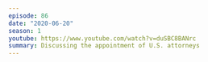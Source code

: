 ```yaml
---
episode: 86
date: "2020-06-20"
season: 1
youtube: https://www.youtube.com/watch?v=duSBC8BANrc
summary: Discussing the appointment of U.S. attorneys
---
```

